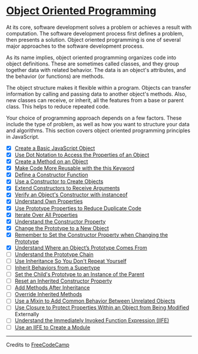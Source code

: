 # [Object Oriented Programming](https://learn.freecodecamp.org/javascript-algorithms-and-data-structures/object-oriented-programming)

At its core, software development solves a problem or achieves a result with computation. The software development process first defines a problem, then presents a solution. Object oriented programming is one of several major approaches to the software development process.

As its name implies, object oriented programming organizes code into object definitions. These are sometimes called classes, and they group together data with related behavior. The data is an object's attributes, and the behavior (or functions) are methods.

The object structure makes it flexible within a program. Objects can transfer information by calling and passing data to another object's methods. Also, new classes can receive, or inherit, all the features from a base or parent class. This helps to reduce repeated code.

Your choice of programming approach depends on a few factors. These include the type of problem, as well as how you want to structure your data and algorithms. This section covers object oriented programming principles in JavaScript.

- [x] [Create a Basic JavaScript Object](01-create-a-basic-javascript-object.md)
- [x] [Use Dot Notation to Access the Properties of an Object](02-use-dot-notation-to-access-the-properties-of-an-object.md)
- [x] [Create a Method on an Object](03-create-a-method-on-an-object.md)
- [x] [Make Code More Reusable with the this Keyword](04-make-code-more-reusable-with-the-this-keyword.md)
- [x] [Define a Constructor Function](05-define-a-constructor-function.md)
- [x] [Use a Constructor to Create Objects](06-use-a-constructor-to-create-objects.md)
- [x] [Extend Constructors to Receive Arguments](07-extend-constructors-to-receive-arguments.md)
- [x] [Verify an Object's Constructor with instanceof](08-verify-an-objects-constructor-with-instanceof.md)
- [x] [Understand Own Properties](09-understand-own-properties.md)
- [x] [Use Prototype Properties to Reduce Duplicate Code](10-use-prototype-properties-to-reduce-duplicate-code.md)
- [x] [Iterate Over All Properties](11-iterate-over-all-properties.md)
- [x] [Understand the Constructor Property](12-understand-the-constructor-property.md)
- [x] [Change the Prototype to a New Object](13-change-the-prototype-to-a-new-object.md)
- [x] [Remember to Set the Constructor Property when Changing the Prototype](14-remember-to-set-the-constructor-property-when-changing-the-prototype.md)
- [x] [Understand Where an Object’s Prototype Comes From](15-understand-where-an-objects-prototype-comes-from.md)
- [ ] [Understand the Prototype Chain]()
- [ ] [Use Inheritance So You Don't Repeat Yourself]()
- [ ] [Inherit Behaviors from a Supertype]()
- [ ] [Set the Child's Prototype to an Instance of the Parent]()
- [ ] [Reset an Inherited Constructor Property]()
- [ ] [Add Methods After Inheritance]()
- [ ] [Override Inherited Methods]()
- [ ] [Use a Mixin to Add Common Behavior Between Unrelated Objects]()
- [ ] [Use Closure to Protect Properties Within an Object from Being Modified ]()Externally
- [ ] [Understand the Immediately Invoked Function Expression (IIFE)]()
- [ ] [Use an IIFE to Create a Module]()

---

Credits to [FreeCodeCamp](https://www.freecodecamp.org/)